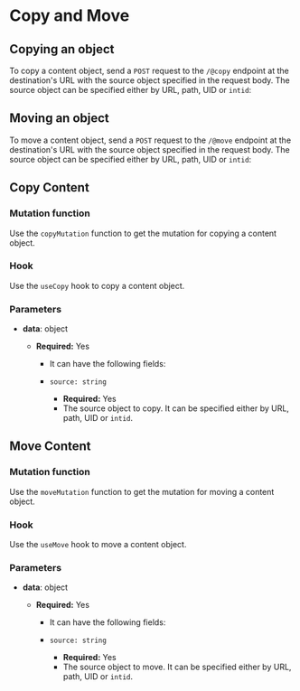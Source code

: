 # Copy and Move

## Copying an object

To copy a content object, send a `POST` request to the `/@copy` endpoint at the destination's URL with the source object specified in the request body.
The source object can be specified either by URL, path, UID or `intid`:

## Moving an object

To move a content object, send a `POST` request to the `/@move` endpoint at the destination's URL with the source object specified in the request body.
The source object can be specified either by URL, path, UID or `intid`:

## Copy Content

### Mutation function

Use the `copyMutation` function to get the mutation for copying a content object.

### Hook

Use the `useCopy` hook to copy a content object.

### Parameters

- **data**: object

  - **Required:** Yes

    - It can have the following fields:

    - `source: string`

      - **Required:** Yes
      - The source object to copy. It can be specified either by URL, path, UID or `intid`.

## Move Content

### Mutation function

Use the `moveMutation` function to get the mutation for moving a content object.

### Hook

Use the `useMove` hook to move a content object.

### Parameters

- **data**: object

  - **Required:** Yes

    - It can have the following fields:

    - `source: string`

      - **Required:** Yes
      - The source object to move. It can be specified either by URL, path, UID or `intid`.
